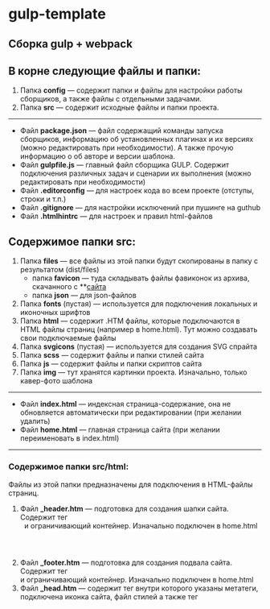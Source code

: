 # gulp-template
Сборка gulp + webpack
---

## **В корне следующие файлы и папки:**

1. Папка **config** — содержит папки и файлы для настройки работы сборщиков, а также файлы с отдельными задачами.
2. Папка **src** — содержит исходные файлы и папки проекта.

---
* Файл **package.json** — файл содержащий команды запуска сборщиков, информацию об установленных плагинах и их версиях (можно редактировать при необходимости). А также прочую информацию о об авторе и версии шаблона.
* Файл **gulpfile.js** — главный файл сборщика GULP. Содержит подключения различных задач и сценарии их выполнения (можно редактировать при необходимости)
* Файл **.editorconfig** — для настроек кода во всем проекте (отступы, строки и т.п.)
* Файл **.gitignore** — для настройки исключений при пушинге на guthub
* Файл **.htmlhintrc** — для настроек и правил html-файлов

## **Содержимое папки src:**

1. Папка **files** — все файлы из этой папки будут скопированы в папку с результатом (dist/files)
	- папка **favicon** — туда складывать файлы фавиконок из архива, скачанного с **[сайта](https://realfavicongenerator.net/)
	- папка **json** — для json-файлов
2. Папка **fonts** (пустая) — используется для подключения локальных и иконочных шрифтов
3. Папка **html** — содержит .HTM файлы, которые подключаются в HTML файлы страниц (например в home.html). Тут можно создавать свои подключаемые файлы
4. Папка **svgicons** (пустая) — используется для создания SVG спрайта
5. Папка **scss** — содержит файлы и папки стилей сайта
6. Папка **js** — содержит файлы и папки скриптов сайта
7. Папка **img** — тут хранятся картинки проекта. Изначально, только кавер-фото шаблона
---
+ Файл **index.html** — индексная страница-содержание, она не обновляется автоматически при редактировании (при желании удалить)
+ Файл **home.html** — главная страница сайта (при желании переименовать в index.html)

---

### **Содержимое папки src/html:**

Файлы из этой папки предназначены для подключения в HTML-файлы страниц.

1. Файл **_header.htm** — подготовка для создания шапки сайта. Содержит тег <header> и ограничивающий контейнер. Изначально подключен в home.html
2. Файл **_footer.htm** — подготовка для создания подвала сайта. Содержит тег <footer> и ограничивающий контейнер. Изначально подключен в home.html
3. Файл **_head.htm** — содержит тег <head> внутри которого указаны метатеги, подключена иконка сайта, файл стилей а также тег <title> с переменной-заголовком. Изначально подключен в home.html
4. Файл **_js.htm** — предназначен для подключения общих js-файлов. Содержит подключение основного файла js/app.min.js из результата. Изначально подключен в home.html
5. Файл **_popup.htm** — подготовка для создания попапов. Содержит шаблонный, закомментированный HTML-код. Изначально подключен в home.html.
6. Файл **_pagging.htm** — подготовка для создания блока постраничной навигации. Содержит шаблонный HTML-код.

---

## **Содержимое папки src/scss:**

1. Файл **style.scss** — основной файл стилей. Содержит различные настройки и подключения других файлов.
2. Файл **common.scss** — файл стилей для общих, переиспользуемых блоков конкретного проекта. Изначально пуст и подключен в style.scss
3. Файл **base.scss** — файл базовых стилей шаблона. Содержит полезные SCSS-шаблоны и закомментированные подключения файлов с базовыми стилями различных модулей.
4. Файл **partials.scss** — файл для подключения стилей

### ПАПКА **partials**
* Файл **header.scss** — файл стилей шапки сайта. Содержит закомментированный код кнопки меню-бургера. Изначально подключен в style.scss
* Файл **footer.scss** — файл стилей подвала сайта. Изначально пуст и подключен в style.scss
    Далее в этой папке создаются файлы стилей секций страницы и подключаются в файле **partials.scss**

### ПАПКА **libs**
— содержит файлы полных (заводских) стилей различных модулей и плагинов

### ПАПКА **fonts**
— содержит файл(ы) стилей связанных со шрифтами. Содержит файл icons.scss для подключения иконочного шрифта. Также, в процессе подключения локальных шрифтов, тут появляется файл fonts.scss

### ПАПКА **core**
— содержит файл с обнуляющими стилями **null.scss**, файл с миксинами и функциями, а также файл с функцией перевода переменных цвета в rgba-формат

### ПАПКА **components**
— для копирования в эту папку необходимых файлов стилей из папки **libs**, из интернета и других. Способ копирования позволяет редактировать только нужные компоненты и не тянуть все вспомогательные файлы для подключений.

---

## **Содержимое папки src/js:**

1. Файл **app.js** — основной файл скриптов. Служит для подключения необходимого в проекте функционала и прочих настроек.
2. Папка **libs** — содержит файлы готовых дополнений, как правило, не предусмотренных для редактирования.
3. Папка **files** — содержит файлы различных модулей и прочего функционала.

---

## **Содержимое папки src/img:**
- Файл **cover.jpg** — обложка для индексной страницы
- При необходимости — создать папку **icons** для иконок

---

# ЗАПУСК СБОРКИ
- **npm i** - start
- **npm run dev** - Starts dev server
- **npm run fonts** - gulp fonts --rewrite
- **npm run sprite** - gulp sprite
- **npm run build** - gulp build --build
- **npm run zip** - gulp deployZIP --build
1
